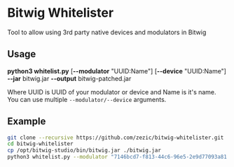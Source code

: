 # Bitwig Whitelister

Tool to allow using 3rd party native devices and modulators in Bitwig

## Usage

**python3 whitelist.py** [**--modulator** "UUID:Name"] [**--device** "UUID:Name"] **--jar** bitwig.jar **--output** bitwig-patched.jar

Where UUID is UUID of your modulator or device and Name is it's name. You can use multiple `--modulator/--device` arguments.

## Example

```bash
git clone --recursive https://github.com/zezic/bitwig-whitelister.git
cd bitwig-whitelister
cp /opt/bitwig-studio/bin/bitwig.jar ./bitwig.jar
python3 whitelist.py --modulator "7146bcd7-f813-44c6-96e5-2e9d77093a81:Zath" --jar bitwig.jar --output bitwig-patched.jar
```
